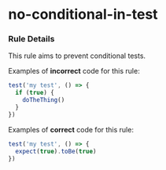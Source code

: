# no-conditional-in-test

<!-- end auto-generated rule header -->

### Rule Details

This rule aims to prevent conditional tests.

Examples of **incorrect** code for this rule:

```js
test('my test', () => {
  if (true) {
    doTheThing()
  }
})
```

Examples of **correct** code for this rule:

```js
test('my test', () => {
  expect(true).toBe(true)
})
```
